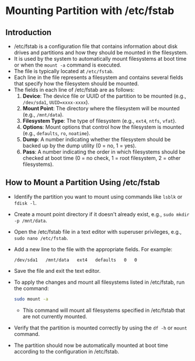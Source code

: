 # Mounting Partition with /etc/fstab

## Introduction

- /etc/fstab is a configuration file that contains information about disk drives and partitions and how they should be mounted in the filesystem.
- It is used by the system to automatically mount filesystems at boot time or when the `mount -a` command is executed.
- The file is typically located at `/etc/fstab`.
- Each line in the file represents a filesystem and contains several fields that specify how the filesystem should be mounted.
- The fields in each line of /etc/fstab are as follows:
  1. **Device**: The device file or UUID of the partition to be mounted (e.g., `/dev/sda1`, `UUID=xxxx-xxxx`).
  2. **Mount Point**: The directory where the filesystem will be mounted (e.g., `/mnt/data`).
  3. **Filesystem Type**: The type of filesystem (e.g., `ext4`, `ntfs`, `vfat`).
  4. **Options**: Mount options that control how the filesystem is mounted (e.g., `defaults`, `ro`, `noatime`).
  5. **Dump**: A number indicating whether the filesystem should be backed up by the dump utility (0 = no, 1 = yes).
  6. **Pass**: A number indicating the order in which filesystems should be checked at boot time (0 = no check, 1 = root filesystem, 2 = other filesystems).

## How to Mount a Partition Using /etc/fstab

- Identify the partition you want to mount using commands like `lsblk` or `fdisk -l`.
- Create a mount point directory if it doesn't already exist, e.g., `sudo mkdir -p /mnt/data`.
- Open the /etc/fstab file in a text editor with superuser privileges, e.g., `sudo nano /etc/fstab`.
- Add a new line to the file with the appropriate fields. For example:
  
  ```nano
  /dev/sda1   /mnt/data   ext4   defaults   0   0
  ```

- Save the file and exit the text editor.
- To apply the changes and mount all filesystems listed in /etc/fstab, run the command:
  
  ```bash
  sudo mount -a
  ```
  
  - This command will mount all filesystems specified in /etc/fstab that are not currently mounted.
- Verify that the partition is mounted correctly by using the `df -h` or `mount` command.
- The partition should now be automatically mounted at boot time according to the configuration in /etc/fstab.

